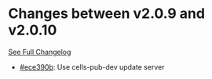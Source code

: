 # Changes between v2.0.9 and v2.0.10

[See Full Changelog](https://github.com/bsinou/cells/compare/v2.0.9...v2.0.10)

- [#ece390b](https://github.com/bsinou/cells/commit/ece390bf21f53b797463aa49df596c94d6eb4b92): Use cells-pub-dev update server
